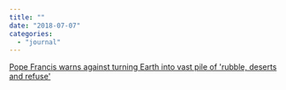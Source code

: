 ```yaml
---
title: ""
date: "2018-07-07"
categories: 
  - "journal"
---
```


[Pope Francis warns against turning Earth into vast pile of 'rubble, deserts and refuse'](https://www.theguardian.com/world/2018/jul/07/pope-francis-warns-against-turning-earth-into-vast-pile-of-rubble-deserts-and-refuse)
